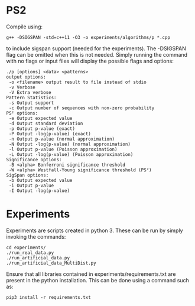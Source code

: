 # PS2

Compile using:
```
g++ -DSIGSPAN -std=c++11 -O3 -o experiments/algorithms/p *.cpp
```
to include sigspan support (needed for the experiments). The -DSIGSPAN flag can be omitted when this is not needed. Simply running the command with no flags or input files will display the possible flags and options:
```
./p [options] <data> <patterns>
output options:
 -o <filename> output result to file instead of stdio
 -v Verbose
 -V Extra verbose
Pattern Statistics:
 -s Output support
 -c Output number of sequences with non-zero probability
PS² options:
 -e Output expected value
 -d Output standard deviation
 -p Output p-value (exact)
 -P Output -log(p-value) (exact)
 -n Output p-value (normal approximation)
 -N Output -log(p-value) (normal approximation)
 -l Output p-value (Poisson approximation)
 -L Output -log(p-value) (Poisson approximation)
Significance options:
 -B <alpha> Bonferroni significance threshold
 -W <alpha> Westfall-Young significance threshold (PS²)
SigSpan options:
 -b Output expected value
 -i Output p-value
 -I Output -log(p-value)
```

# Experiments
Experiments are scripts created in python 3. These can be run by simply invoking the commands:
```
cd experiments/
./run_real_data.py
./run_artificial_data.py
./run_artificial_data_MultiDist.py
```
Ensure that all libraries contained in experiments/requirements.txt are present in the python installation. This can be done using a command such as:
```
pip3 install -r requirements.txt
```
